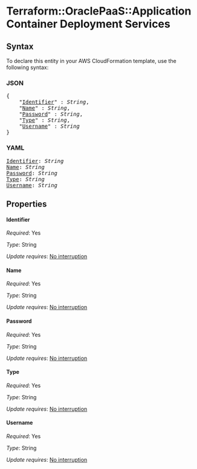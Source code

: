 # Terraform::OraclePaaS::ApplicationContainer Deployment Services

## Syntax

To declare this entity in your AWS CloudFormation template, use the following syntax:

### JSON

<pre>
{
    "<a href="#identifier" title="Identifier">Identifier</a>" : <i>String</i>,
    "<a href="#name" title="Name">Name</a>" : <i>String</i>,
    "<a href="#password" title="Password">Password</a>" : <i>String</i>,
    "<a href="#type" title="Type">Type</a>" : <i>String</i>,
    "<a href="#username" title="Username">Username</a>" : <i>String</i>
}
</pre>

### YAML

<pre>
<a href="#identifier" title="Identifier">Identifier</a>: <i>String</i>
<a href="#name" title="Name">Name</a>: <i>String</i>
<a href="#password" title="Password">Password</a>: <i>String</i>
<a href="#type" title="Type">Type</a>: <i>String</i>
<a href="#username" title="Username">Username</a>: <i>String</i>
</pre>

## Properties

#### Identifier

_Required_: Yes

_Type_: String

_Update requires_: [No interruption](https://docs.aws.amazon.com/AWSCloudFormation/latest/UserGuide/using-cfn-updating-stacks-update-behaviors.html#update-no-interrupt)

#### Name

_Required_: Yes

_Type_: String

_Update requires_: [No interruption](https://docs.aws.amazon.com/AWSCloudFormation/latest/UserGuide/using-cfn-updating-stacks-update-behaviors.html#update-no-interrupt)

#### Password

_Required_: Yes

_Type_: String

_Update requires_: [No interruption](https://docs.aws.amazon.com/AWSCloudFormation/latest/UserGuide/using-cfn-updating-stacks-update-behaviors.html#update-no-interrupt)

#### Type

_Required_: Yes

_Type_: String

_Update requires_: [No interruption](https://docs.aws.amazon.com/AWSCloudFormation/latest/UserGuide/using-cfn-updating-stacks-update-behaviors.html#update-no-interrupt)

#### Username

_Required_: Yes

_Type_: String

_Update requires_: [No interruption](https://docs.aws.amazon.com/AWSCloudFormation/latest/UserGuide/using-cfn-updating-stacks-update-behaviors.html#update-no-interrupt)

